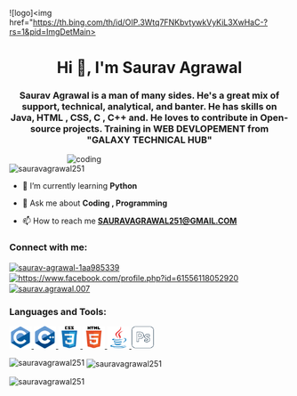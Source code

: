 ![logo]<img href="https://th.bing.com/th/id/OIP.3Wtq7FNKbvtywkVyKiL3XwHaC-?rs=1&pid=ImgDetMain>
<h1 align="center">Hi 👋, I'm Saurav Agrawal</h1>
<h3 align="center">Saurav Agrawal is a man of many sides. He's a great mix of support, technical, analytical, and banter.
                   He has skills on Java, HTML , CSS, C , C++ and. 
                   He loves to contribute in Open-source projects. 
                   Training in WEB DEVLOPEMENT from "GALAXY TECHNICAL HUB"</h3>
<img align="right" alt="coding" width="400" src="https://codebulletin.github.io/MyPortfolio/assets/gif/coding.3272fa9c861c718b769a..gif"

<p align="left"> <img src="https://komarev.com/ghpvc/?username=sauravagrawal251&label=Profile%20views&color=0e75b6&style=flat" alt="sauravagrawal251" /> </p>

- 🌱 I’m currently learning **Python**

- 💬 Ask me about **Coding , Programming**

- 📫 How to reach me **SAURAVAGRAWAL251@GMAIL.COM**

<h3 align="left">Connect with me:</h3>
<p align="left">
<a href="https://linkedin.com/in/saurav-agrawal-1aa985339" target="blank"><img align="center" src="https://raw.githubusercontent.com/rahuldkjain/github-profile-readme-generator/master/src/images/icons/Social/linked-in-alt.svg" alt="saurav-agrawal-1aa985339" height="30" width="40" /></a>
<a href="https://fb.com/https://www.facebook.com/profile.php?id=61556118052920" target="blank"><img align="center" src="https://raw.githubusercontent.com/rahuldkjain/github-profile-readme-generator/master/src/images/icons/Social/facebook.svg" alt="https://www.facebook.com/profile.php?id=61556118052920" height="30" width="40" /></a>
<a href="https://instagram.com/saurav.agrawal.007" target="blank"><img align="center" src="https://raw.githubusercontent.com/rahuldkjain/github-profile-readme-generator/master/src/images/icons/Social/instagram.svg" alt="saurav.agrawal.007" height="30" width="40" /></a>
</p>

<h3 align="left">Languages and Tools:</h3>
<p align="left"> <a href="https://www.cprogramming.com/" target="_blank" rel="noreferrer"> <img src="https://raw.githubusercontent.com/devicons/devicon/master/icons/c/c-original.svg" alt="c" width="40" height="40"/> </a> <a href="https://www.w3schools.com/cpp/" target="_blank" rel="noreferrer"> <img src="https://raw.githubusercontent.com/devicons/devicon/master/icons/cplusplus/cplusplus-original.svg" alt="cplusplus" width="40" height="40"/> </a> <a href="https://www.w3schools.com/css/" target="_blank" rel="noreferrer"> <img src="https://raw.githubusercontent.com/devicons/devicon/master/icons/css3/css3-original-wordmark.svg" alt="css3" width="40" height="40"/> </a> <a href="https://www.w3.org/html/" target="_blank" rel="noreferrer"> <img src="https://raw.githubusercontent.com/devicons/devicon/master/icons/html5/html5-original-wordmark.svg" alt="html5" width="40" height="40"/> </a> <a href="https://www.java.com" target="_blank" rel="noreferrer"> <img src="https://raw.githubusercontent.com/devicons/devicon/master/icons/java/java-original.svg" alt="java" width="40" height="40"/> </a> <a href="https://www.photoshop.com/en" target="_blank" rel="noreferrer"> <img src="https://raw.githubusercontent.com/devicons/devicon/master/icons/photoshop/photoshop-line.svg" alt="photoshop" width="40" height="40"/> </a> </p>

<p><img align="left" src="https://github-readme-stats.vercel.app/api/top-langs?username=sauravagrawal251&show_icons=true&locale=en&layout=compact" alt="sauravagrawal251" /></p>

<p>&nbsp;<img align="center" src="https://github-readme-stats.vercel.app/api?username=sauravagrawal251&show_icons=true&locale=en" alt="sauravagrawal251" /></p>

<p><img align="center" src="https://github-readme-streak-stats.herokuapp.com/?user=sauravagrawal251&" alt="sauravagrawal251" /></p>
